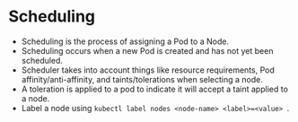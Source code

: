 # Scheduling

- Scheduling is the process of assigning a Pod to a Node.
- Scheduling occurs when a new Pod is created and has not yet been scheduled.
- Scheduler takes into account things like resource requirements, Pod affinity/anti-affinity, and taints/tolerations when selecting a node.
- A toleration is applied to a pod to indicate it will accept a taint applied to a node.
- Label a node using `kubectl label nodes <node-name> <label>=<value> `.